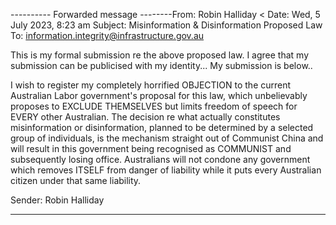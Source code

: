 ---------- Forwarded message --------From: Robin Halliday < Date: Wed, 5 July 2023, 8:23 am
Subject: Misinformation & Disinformation Proposed Law
To: <information.integrity@infrastructure.gov.au>

This is my formal submission re the above proposed law. I agree that my submission can be publicised with my identity...
My submission is below..

I wish to register my completely horrified OBJECTION to the current Australian Labor government's proposal for this law,
which unbelievably proposes to EXCLUDE THEMSELVES but limits freedom of speech for EVERY other Australian.
The decision re what actually constitutes misinformation or disinformation, planned to be determined by a selected group of
individuals, is the mechanism straight out of Communist China and will result in this government being recognised as
COMMUNIST and subsequently losing office.
Australians will not condone any government which removes ITSELF from danger of liability while it puts every Australian
citizen under that same liability.

Sender:
Robin Halliday


-----

